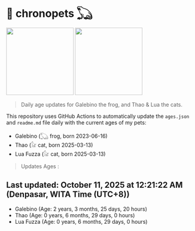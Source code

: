 # 🐾 chronopets 𓆏
<img src="https://github.com/user-attachments/assets/802b3632-7c4b-4232-a3a0-8b1d8fa6f04d" widht=180 height=180 >
<img src="https://github.com/user-attachments/assets/16687005-7ebb-4607-be57-0c8e528fed06" widht=180 height=180 >

> Daily age updates for Galebino the frog, and Thao & Lua the cats.

This repository uses GitHub Actions to automatically update the `ages.json` and `readme.md` file daily with the current ages of my pets: <br>
- Galebino (𓆏 frog, born 2023-06-16)
- Thao (𓃠 cat, born 2025-03-13)
- Lua Fuzza (𓃠 cat, born 2025-03-13)

> Updates Ages :

## Last updated: October 11, 2025 at 12:21:22 AM (Denpasar, WITA Time (UTC+8))

- Galebino (Age: 2 years, 3 months, 25 days, 20 hours)
- Thao (Age: 0 years, 6 months, 29 days, 0 hours)
- Lua Fuzza (Age: 0 years, 6 months, 29 days, 0 hours)

